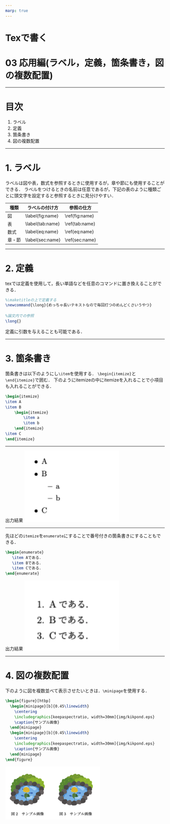 ```yaml
---
marp: true
---
```

# Texで書く 
# 03 応用編(ラベル，定義，箇条書き，図の複数配置)

---
# 目次

1. ラベル
2. 定義
4. 箇条書き
5. 図の複数配置

---
# 1. ラベル
ラベルは図や表，数式を参照するときに使用するが，章や節にも使用することができる．
ラベルをつけるときの名前は任意であるが，下記の表のように種類ごとに頭文字を設定すると参照するときに見分けやすい．

<div align="center">

|種類 |ラベルの付け方 |参照の仕方 |
| -- | -- | -- |
| 図 | \label{fig:name} | \ref{fig:name} |
| 表 | \label{tab:name} | \ref{tab:name} |
| 数式 | \label{eq:name} | \ref{eq:name} |
| 章・節 | \label{sec:name} | \ref{sec:name} |

</div>


---
# 2. 定義
texでは定義を使用して，長い単語などを任意のコマンドに置き換えることができる．

```tex
%\maketitleの上で定義する
\newcommand{\long}{めっちゃ長いテキストなので毎回打つのめんどくさいうやつ}

%論文内での参照
\long{}
```

定義に引数を与えることも可能である．

---
# 3. 箇条書き
箇条書きは以下のようにし`\item`を使用する．
`\begin{itemize}`と`\end{itemize}`で囲む．
下のようにitemizeの中にitemizeを入れることで小項目も入れることができる．

```tex
\begin{itemize}
\item A
\item B
    \begin{itemize}
        \item a
        \item b    
    \end{itemize}
\item C
\end{itemize}
```
---
出力結果
<img src="img/05.png" width=300>

---

先ほどの`itemize`を`enumerate`にすることで番号付きの箇条書きにすることもできる．
```tex
\begin{enumerate}
   \item Aである．
   \item Bである．
   \item Cである．
\end{enumerate}

```
出力結果
<img src="img/06.png" width=300>

---
# 4. 図の複数配置
下のように図を複数並べて表示させたいときは．`\minipage`を使用する．
```tex
\begin{figure}[htbp]
  \begin{minipage}[b]{0.45\linewidth}
    \centering
    \includegraphics[keepaspectratio, width=30mm]{img/kikpond.eps}
    \caption{サンプル画像}
  \end{minipage}
  \begin{minipage}[b]{0.45\linewidth}
    \centering
    \includegraphics[keepaspectratio, width=30mm]{img/kikpond.eps}
    \caption{サンプル画像}
  \end{minipage}
\end{figure}
```
<img src="img/07.png" width=300>
